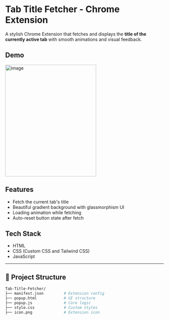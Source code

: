 # Tab Title Fetcher - Chrome Extension

A stylish Chrome Extension that fetches and displays the **title of the currently active tab** with smooth animations and visual feedback.

## Demo

<img width="289" height="354" alt="image" src="https://github.com/user-attachments/assets/ca7963ac-8316-4ff7-935f-933d452394a6" />

## Features

- Fetch the current tab's title
- Beautiful gradient background with glassmorphism UI
- Loading animation while fetching
- Auto-reset button state after fetch

## Tech Stack
- HTML
- CSS (Custom CSS and Tailwind CSS)
- JavaScript
---

## 📂 Project Structure

```bash
Tab-Title-Fetcher/
├── manifest.json         # Extension config
├── popup.html            # UI structure
├── popup.js              # Core logic
├── style.css             # Custom styles
├── icon.png              # Extension icon

